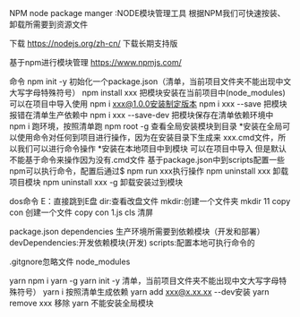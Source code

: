 NPM
node package manger :NODE模块管理工具 根据NPM我们可快速按装、卸载所需要到资源文件

下载
https://nodejs.org/zh-cn/ 下载长期支持版

基于npm进行模块管理
https://www.npmjs.com/

命令
npm init -y 初始化一个package.json（清单，当前项目文件夹不能出现中文大写字母特殊符号）
npm install xxx 把模块安装在当前项目中(node_modules)可以在项目中导入使用
npm i xxx@1.0.0安装制定版本
npm i xxx --save 把模块报错在清单生产依赖中
npm i xxx --save-dev 把模块保存在清单依赖环境中
npm i 跑环境，按照清单跑
npm root -g 查看全局安装模块到目录 
*安装在全局可以使用命令对任何到项目进行操作，因为在安装目录下生成来 xxx.cmd文件，所以我们可以进行命令操作
*安装在本地项目中到模块 可以在项目中导入 但是默认不能基于命令来操作因为没有.cmd文件 基于package.json中到scripts配置一些npm可以执行命令，配置后通过$ npm run xxx执行操作
npm uninstall xxx 卸载项目模块
npm uninstall xxx -g 卸载安装过到模块


dos命令
E：直接跳到E盘
dir:查看改盘文件 
mkdir:创建一个文件夹 mkdir 11
copy con 创建一个文件 copy con 1.js
cls 清屏

package.json
dependencies 生产环境所需要到依赖模块（开发和部署）
devDependencies:开发依赖模块(开发)
scripts:配置本地可执行命令的

.gitgnore忽略文件
node_modules

yarn 
npm i yarn -g 
yarn init -y 清单，当前项目文件夹不能出现中文大写字母特殊符号）
yarn i 按照清单生成依赖
yarn add xxx@x.xx.xx --dev安装
yarn remove xxx 移除
yarn 不能安装全局模块

